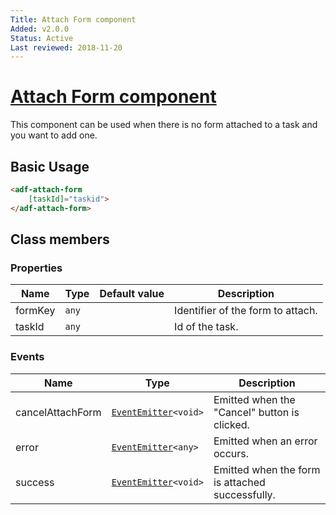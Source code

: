 ```yaml
---
Title: Attach Form component
Added: v2.0.0
Status: Active
Last reviewed: 2018-11-20
---
```


# [Attach Form component](../../lib/process-services/task-list/components/attach-form.component.ts "Defined in attach-form.component.ts")

This component can be used when there is no form attached to a task and you want to add one.

## Basic Usage

```html
<adf-attach-form
    [taskId]="taskid">
</adf-attach-form>
```

## Class members

### Properties

| Name | Type | Default value | Description |
| ---- | ---- | ------------- | ----------- |
| formKey | `any` |  | Identifier of the form to attach. |
| taskId | `any` |  | Id of the task. |

### Events

| Name | Type | Description |
| ---- | ---- | ----------- |
| cancelAttachForm | [`EventEmitter`](https://angular.io/api/core/EventEmitter)`<void>` | Emitted when the "Cancel" button is clicked. |
| error | [`EventEmitter`](https://angular.io/api/core/EventEmitter)`<any>` | Emitted when an error occurs. |
| success | [`EventEmitter`](https://angular.io/api/core/EventEmitter)`<void>` | Emitted when the form is attached successfully. |
